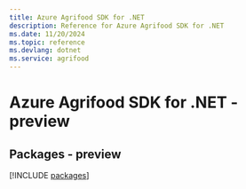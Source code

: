 ```yaml
---
title: Azure Agrifood SDK for .NET
description: Reference for Azure Agrifood SDK for .NET
ms.date: 11/20/2024
ms.topic: reference
ms.devlang: dotnet
ms.service: agrifood
---
```

# Azure Agrifood SDK for .NET - preview
## Packages - preview
[!INCLUDE [packages](agrifood-index.md)]